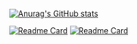 
[![Anurag's GitHub stats](https://github-readme-stats.vercel.app/api?username=IceTeaXXD&count_private=true&show_icons=true&theme=radical)](https://github.com/anuraghazra/github-readme-stats)

[![Readme Card](https://github-readme-stats.vercel.app/api/pin/?username=IceTeaXXD&theme=dark&repo=Algeo01-21006)](https://github.com/IceTeaXXD/Algeo01-21006)
[![Readme Card](https://github-readme-stats.vercel.app/api/pin/?username=IceTeaXXD&theme=dark&repo=Tubes-Daspro-Kelompok-1)](https://github.com/IceTeaXXD/Tubes-Daspro-Kelompok-1)
